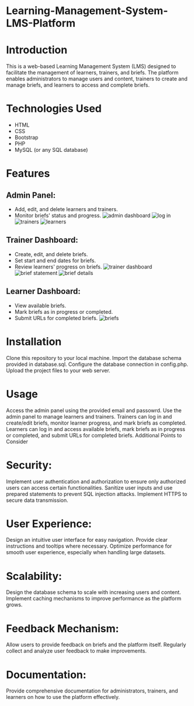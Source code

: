 # Learning-Management-System-LMS-Platform
# Introduction
This is a web-based Learning Management System (LMS) designed to facilitate the management of learners, trainers, and briefs. The platform enables administrators to manage users and content, trainers to create and manage briefs, and learners to access and complete briefs.

# Technologies Used
* HTML
* CSS
* Bootstrap
* PHP
* MySQL (or any SQL database)
# Features

## Admin Panel:
* Add, edit, and delete learners and trainers.
* Monitor briefs' status and progress.
  ![admin dashboard](imgs/admin_dash.png)
  ![log in](imgs/log_in.png)
  ![trainers](imgs/trainers.png)
  ![learners](imgs/learners.png)
  
## Trainer Dashboard:
* Create, edit, and delete briefs.
* Set start and end dates for briefs.
* Review learners' progress on briefs.
![trainer dashboard](imgs/trainer_dash.png)
![brief statement ](imgs/brief_statement.png)
![brief details ](imgs/brief_details.png)

## Learner Dashboard:
* View available briefs.
* Mark briefs as in progress or completed.
* Submit URLs for completed briefs.
  ![briefs ](imgs/briefs.png)
  
# Installation
Clone this repository to your local machine.
Import the database schema provided in database.sql.
Configure the database connection in config.php.
Upload the project files to your web server.

# Usage
Access the admin panel using the provided email and passowrd.
Use the admin panel to manage learners and trainers.
Trainers can log in and create/edit briefs, monitor learner progress, and mark briefs as completed.
Learners can log in and access available briefs, mark briefs as in progress or completed, and submit URLs for completed briefs.
Additional Points to Consider

# Security:
Implement user authentication and authorization to ensure only authorized users can access certain functionalities.
Sanitize user inputs and use prepared statements to prevent SQL injection attacks.
Implement HTTPS to secure data transmission.

# User Experience:
Design an intuitive user interface for easy navigation.
Provide clear instructions and tooltips where necessary.
Optimize performance for smooth user experience, especially when handling large datasets.

# Scalability:
Design the database schema to scale with increasing users and content.
Implement caching mechanisms to improve performance as the platform grows.

# Feedback Mechanism:
Allow users to provide feedback on briefs and the platform itself.
Regularly collect and analyze user feedback to make improvements.

# Documentation:
Provide comprehensive documentation for administrators, trainers, and learners on how to use the platform effectively.
